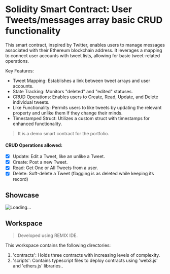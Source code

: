 # Solidity Smart Contract: User Tweets/messages array basic CRUD functionality

This smart contract, inspired by Twitter, enables users to manage messages associated with their Ethereum blockchain address. It leverages a mapping to connect user accounts with tweet lists, allowing for basic tweet-related operations.

Key Features:

- Tweet Mapping: Establishes a link between tweet arrays and user accounts.
- State Tracking: Monitors "deleted" and "edited" statuses.
- CRUD Operations: Enables users to Create, Read, Update, and Delete individual tweets.
- Like Functionality: Permits users to like tweets by updating the relevant property and unlike them If they change their minds.
- Timestamped Struct: Utilizes a custom struct with timestamps for enhanced functionality.

> It is a demo smart contract for the portfolio.

#### CRUD Operations allowed:

- [x] Update: Edit a Tweet, like an unlike a Tweet.
- [x] Create: Post a new Tweet.
- [x] Read: Get One or All Tweets from a user.
- [x] Delete: Soft-delete a Tweet (flagging is as deleted while keeping its record)

## Showcase

![Loading...](https://github.com/algife/portfolio__smart-contract-solidity-twitter-message-queue/blob/main/showcase.gif)

## Workspace

> Developed using REMIX IDE.

This workspace contains the following directories:

1. 'contracts': Holds three contracts with increasing levels of complexity.
2. 'scripts': Contains typescript files to deploy contracts using 'web3.js' and 'ethers.js' libraries..
